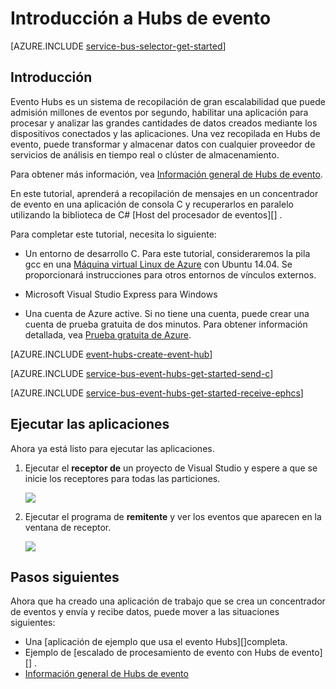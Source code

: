 <properties
    pageTitle="Introducción a Hubs de evento en C y C# | Microsoft Azure"
    description="Siga este tutorial para empezar a usar Azure evento Hubs; enviar eventos en C y recibir ribete en C# mediante el EventProcessorHost."
    services="event-hubs"
    documentationCenter=""
    authors="jtaubensee"
    manager="timlt"
    editor=""/>

<tags
    ms.service="event-hubs"
    ms.workload="na"
    ms.tgt_pltfrm="c"
    ms.devlang="csharp"
    ms.topic="article"
    ms.date="08/16/2016"
    ms.author="jotaub;sethm"/>

# <a name="get-started-with-event-hubs"></a>Introducción a Hubs de evento

[AZURE.INCLUDE [service-bus-selector-get-started](../../includes/service-bus-selector-get-started.md)]

## <a name="introduction"></a>Introducción

Evento Hubs es un sistema de recopilación de gran escalabilidad que puede admisión millones de eventos por segundo, habilitar una aplicación para procesar y analizar las grandes cantidades de datos creados mediante los dispositivos conectados y las aplicaciones. Una vez recopilada en Hubs de evento, puede transformar y almacenar datos con cualquier proveedor de servicios de análisis en tiempo real o clúster de almacenamiento.

Para obtener más información, vea [Información general de Hubs de evento][].

En este tutorial, aprenderá a recopilación de mensajes en un concentrador de evento en una aplicación de consola C y recuperarlos en paralelo utilizando la biblioteca de C# [Host del procesador de eventos][] .

Para completar este tutorial, necesita lo siguiente:

+ Un entorno de desarrollo C. Para este tutorial, consideraremos la pila gcc en una [Máquina virtual Linux de Azure](../virtual-machines/virtual-machines-linux-quick-create-cli.md) con Ubuntu 14.04. Se proporcionará instrucciones para otros entornos de vínculos externos.

+ Microsoft Visual Studio Express para Windows

+ Una cuenta de Azure active. Si no tiene una cuenta, puede crear una cuenta de prueba gratuita de dos minutos. Para obtener información detallada, vea [Prueba gratuita de Azure](https://azure.microsoft.com/pricing/free-trial/).

[AZURE.INCLUDE [event-hubs-create-event-hub](../../includes/event-hubs-create-event-hub.md)]

[AZURE.INCLUDE [service-bus-event-hubs-get-started-send-c](../../includes/service-bus-event-hubs-get-started-send-c.md)]

[AZURE.INCLUDE [service-bus-event-hubs-get-started-receive-ephcs](../../includes/service-bus-event-hubs-get-started-receive-ephcs.md)]

## <a name="run-the-applications"></a>Ejecutar las aplicaciones

Ahora ya está listo para ejecutar las aplicaciones.

1.  Ejecutar el **receptor de** un proyecto de Visual Studio y espere a que se inicie los receptores para todas las particiones.

    ![][21]

2.  Ejecutar el programa de **remitente** y ver los eventos que aparecen en la ventana de receptor.

    ![][24]

## <a name="next-steps"></a>Pasos siguientes

Ahora que ha creado una aplicación de trabajo que se crea un concentrador de eventos y envía y recibe datos, puede mover a las situaciones siguientes:

- Una [aplicación de ejemplo que usa el evento Hubs][]completa.
- Ejemplo de [escalado de procesamiento de evento con Hubs de evento][] .
- [Información general de Hubs de evento][]

<!-- Images. -->
[21]: ./media/event-hubs-c-ephcs-getstarted/run-csharp-ephcs1.png
[24]: ./media/event-hubs-c-ephcs-getstarted/receive-eph-c.png

<!-- Links -->
[Azure classic portal]: https://manage.windowsazure.com/
[Evento procesador Host]: https://www.nuget.org/packages/Microsoft.Azure.ServiceBus.EventProcessorHost
[Información general de Hubs de evento]: event-hubs-overview.md
[aplicación de ejemplo que usa Hubs de evento]: https://code.msdn.microsoft.com/Service-Bus-Event-Hub-286fd097
[Escalar evento procesamiento con Hubs de evento]: https://code.msdn.microsoft.com/Service-Bus-Event-Hub-45f43fc3
